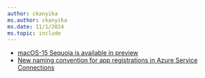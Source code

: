 ```yaml
---
author: ckanyika
ms.author: ckanyika
ms.date: 11/1/2024
ms.topic: include
---
```


- [macOS-15 Sequoia is available in preview](#macos-15-sequoia-is-available-in-preview)
- [New naming convention for app registrations in Azure Service Connections](#new-naming-convention-for-app-registrations-in-azure-service-connections)